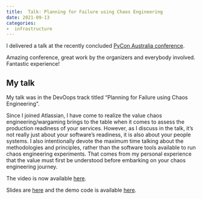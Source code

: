 ```yaml
---
title:  Talk: Planning for Failure using Chaos Engineering
date: 2021-09-13
categories:
-  infrastructure
---
```


I delivered a talk at the recently concluded [PyCon Australia conference](https://2021.pycon.org.au/). 

Amazing conference, great work by the organizers and everybody involved. Fantastic experience!

## My talk 

My talk was in the DevOops track titled “Planning for Failure using Chaos Engineering”.  

Since I joined Atlassian, I have come to realize the value chaos engineering/wargaming brings to the table 
when it comes to assess the production readiness of your services. However, 
as I discuss in the talk, it’s not really just about your software’s readiness, it is also about your people systems.
I also intentionally devote the maximum time talking about the methodologies and principles, rather than the 
software tools available to run chaos engineering experiments. That comes from my personal experience that 
the value must first be understood before embarking on your chaos engineering journey.

The video is now available [here](https://www.youtube.com/watch?v=NywFpab9iAE). 

Slides are [here](https://github.com/amitsaha/pycon-au-2021/blob/main/slides.pdf)
and the demo code is available [here](https://github.com/amitsaha/pycon-au-2021).
